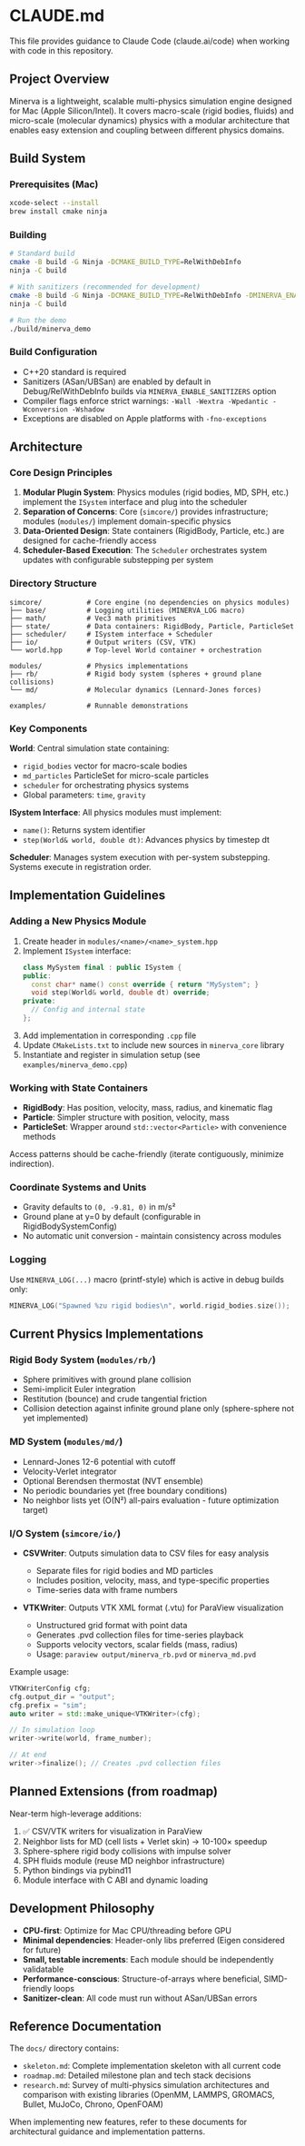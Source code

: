 # CLAUDE.md

This file provides guidance to Claude Code (claude.ai/code) when working with code in this repository.

## Project Overview

Minerva is a lightweight, scalable multi-physics simulation engine designed for Mac (Apple Silicon/Intel). It covers macro-scale (rigid bodies, fluids) and micro-scale (molecular dynamics) physics with a modular architecture that enables easy extension and coupling between different physics domains.

## Build System

### Prerequisites (Mac)
```bash
xcode-select --install
brew install cmake ninja
```

### Building
```bash
# Standard build
cmake -B build -G Ninja -DCMAKE_BUILD_TYPE=RelWithDebInfo
ninja -C build

# With sanitizers (recommended for development)
cmake -B build -G Ninja -DCMAKE_BUILD_TYPE=RelWithDebInfo -DMINERVA_ENABLE_SANITIZERS=ON
ninja -C build

# Run the demo
./build/minerva_demo
```

### Build Configuration
- C++20 standard is required
- Sanitizers (ASan/UBSan) are enabled by default in Debug/RelWithDebInfo builds via `MINERVA_ENABLE_SANITIZERS` option
- Compiler flags enforce strict warnings: `-Wall -Wextra -Wpedantic -Wconversion -Wshadow`
- Exceptions are disabled on Apple platforms with `-fno-exceptions`

## Architecture

### Core Design Principles

1. **Modular Plugin System**: Physics modules (rigid bodies, MD, SPH, etc.) implement the `ISystem` interface and plug into the scheduler
2. **Separation of Concerns**: Core (`simcore/`) provides infrastructure; modules (`modules/`) implement domain-specific physics
3. **Data-Oriented Design**: State containers (RigidBody, Particle, etc.) are designed for cache-friendly access
4. **Scheduler-Based Execution**: The `Scheduler` orchestrates system updates with configurable substepping per system

### Directory Structure

```
simcore/           # Core engine (no dependencies on physics modules)
├── base/          # Logging utilities (MINERVA_LOG macro)
├── math/          # Vec3 math primitives
├── state/         # Data containers: RigidBody, Particle, ParticleSet
├── scheduler/     # ISystem interface + Scheduler
├── io/            # Output writers (CSV, VTK)
└── world.hpp      # Top-level World container + orchestration

modules/           # Physics implementations
├── rb/            # Rigid body system (spheres + ground plane collisions)
└── md/            # Molecular dynamics (Lennard-Jones forces)

examples/          # Runnable demonstrations
```

### Key Components

**World**: Central simulation state containing:
- `rigid_bodies` vector for macro-scale bodies
- `md_particles` ParticleSet for micro-scale particles
- `scheduler` for orchestrating physics systems
- Global parameters: `time`, `gravity`

**ISystem Interface**: All physics modules must implement:
- `name()`: Returns system identifier
- `step(World& world, double dt)`: Advances physics by timestep dt

**Scheduler**: Manages system execution with per-system substepping. Systems execute in registration order.

## Implementation Guidelines

### Adding a New Physics Module

1. Create header in `modules/<name>/<name>_system.hpp`
2. Implement `ISystem` interface:
   ```cpp
   class MySystem final : public ISystem {
   public:
     const char* name() const override { return "MySystem"; }
     void step(World& world, double dt) override;
   private:
     // Config and internal state
   };
   ```
3. Add implementation in corresponding `.cpp` file
4. Update `CMakeLists.txt` to include new sources in `minerva_core` library
5. Instantiate and register in simulation setup (see `examples/minerva_demo.cpp`)

### Working with State Containers

- **RigidBody**: Has position, velocity, mass, radius, and kinematic flag
- **Particle**: Simpler structure with position, velocity, mass
- **ParticleSet**: Wrapper around `std::vector<Particle>` with convenience methods

Access patterns should be cache-friendly (iterate contiguously, minimize indirection).

### Coordinate Systems and Units

- Gravity defaults to `(0, -9.81, 0)` in m/s²
- Ground plane at y=0 by default (configurable in RigidBodySystemConfig)
- No automatic unit conversion - maintain consistency across modules

### Logging

Use `MINERVA_LOG(...)` macro (printf-style) which is active in debug builds only:
```cpp
MINERVA_LOG("Spawned %zu rigid bodies\n", world.rigid_bodies.size());
```

## Current Physics Implementations

### Rigid Body System (`modules/rb/`)
- Sphere primitives with ground plane collision
- Semi-implicit Euler integration
- Restitution (bounce) and crude tangential friction
- Collision detection against infinite ground plane only (sphere-sphere not yet implemented)

### MD System (`modules/md/`)
- Lennard-Jones 12-6 potential with cutoff
- Velocity-Verlet integrator
- Optional Berendsen thermostat (NVT ensemble)
- No periodic boundaries yet (free boundary conditions)
- No neighbor lists yet (O(N²) all-pairs evaluation - future optimization target)

### I/O System (`simcore/io/`)
- **CSVWriter**: Outputs simulation data to CSV files for easy analysis
  - Separate files for rigid bodies and MD particles
  - Includes position, velocity, mass, and type-specific properties
  - Time-series data with frame numbers

- **VTKWriter**: Outputs VTK XML format (.vtu) for ParaView visualization
  - Unstructured grid format with point data
  - Generates .pvd collection files for time-series playback
  - Supports velocity vectors, scalar fields (mass, radius)
  - Usage: `paraview output/minerva_rb.pvd` or `minerva_md.pvd`

Example usage:
```cpp
VTKWriterConfig cfg;
cfg.output_dir = "output";
cfg.prefix = "sim";
auto writer = std::make_unique<VTKWriter>(cfg);

// In simulation loop
writer->write(world, frame_number);

// At end
writer->finalize(); // Creates .pvd collection files
```

## Planned Extensions (from roadmap)

Near-term high-leverage additions:
1. ✅ CSV/VTK writers for visualization in ParaView
2. Neighbor lists for MD (cell lists + Verlet skin) → 10-100× speedup
3. Sphere-sphere rigid body collisions with impulse solver
4. SPH fluids module (reuse MD neighbor infrastructure)
5. Python bindings via pybind11
6. Module interface with C ABI and dynamic loading

## Development Philosophy

- **CPU-first**: Optimize for Mac CPU/threading before GPU
- **Minimal dependencies**: Header-only libs preferred (Eigen considered for future)
- **Small, testable increments**: Each module should be independently validatable
- **Performance-conscious**: Structure-of-arrays where beneficial, SIMD-friendly loops
- **Sanitizer-clean**: All code must run without ASan/UBSan errors

## Reference Documentation

The `docs/` directory contains:
- `skeleton.md`: Complete implementation skeleton with all current code
- `roadmap.md`: Detailed milestone plan and tech stack decisions
- `research.md`: Survey of multi-physics simulation architectures and comparison with existing libraries (OpenMM, LAMMPS, GROMACS, Bullet, MuJoCo, Chrono, OpenFOAM)

When implementing new features, refer to these documents for architectural guidance and implementation patterns.
